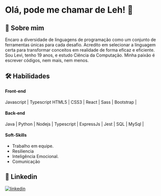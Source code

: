 
# Olá, pode me chamar de Leh! 👋


## 🚀 Sobre mim
Encaro a diversidade de linguagens de programação como um conjunto de ferramentas únicas para cada desafio. Acredito em selecionar a linguagem certa para transformar conceitos em realidade de forma eficaz e eficiente. Sou Levi, tenho 19 anos, e estudo Ciência da Computação. Minha paixão é escrever códigos, nem mais, nem menos.




## 🛠 Habilidades

#### Front-end 
Javascript | Typescript 
HTML5 | CSS3 | React | Sass | Bootstrap |


#### Back-end 
Java | Python | Nodejs | Typescript | ExpressJs | Jest | SQL | MySql | 

#### Soft-Skills

-  Trabalho em equipe.
-  Resiliencia
-  Inteligência Emocional.
-  Comunicação

## 🔗 Linkedin

[![linkedin](https://img.shields.io/badge/linkedin-0A66C2?style=for-the-badge&logo=linkedin&logoColor=white)](https://www.linkedin.com/in/levimaycon/)
